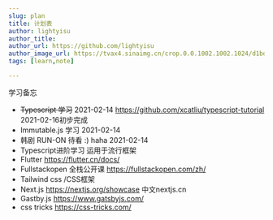 ```yaml
---
slug: plan
title: 计划表
author: lightyisu
author_title: 
author_url: https://github.com/lightyisu
author_image_url: https://tvax4.sinaimg.cn/crop.0.0.1002.1002.1024/d1bdec9fly8gkzcigbeltj20ru0ruabm.jpg?KID=imgbed,tva&Expires=1606556341&ssig=Cu95rZ4khr
tags: [learn,note]

---
```


学习备忘

<!--truncate-->

* ~~Typescript 学习~~ 2021-02-14  https://github.com/xcatliu/typescript-tutorial 2021-02-16初步完成
* Immutable.js 学习 2021-02-14
* 韩剧 RUN-ON 待看 :) haha 2021-02-14
* Typescript进阶学习 运用于流行框架
* Flutter https://flutter.cn/docs/
* Fullstackopen 全栈公开课 https://fullstackopen.com/zh/
* Tailwind css /CSS框架
* Next.js https://nextjs.org/showcase 中文nextjs.cn
* Gastby.js https://www.gatsbyjs.com/
* css tricks https://css-tricks.com/

